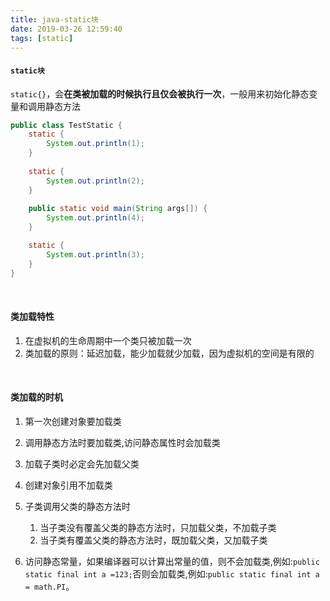 ```yaml
---
title: java-static块
date: 2019-03-26 12:59:40
tags: [static]
---
```


#### `static块`

`static{}`，会**在类被加载的时候执行且仅会被执行一次**，一般用来初始化静态变量和调用静态方法

```java
public class TestStatic {
    static {
        System.out.println(1);
    }
    
    static {
        System.out.println(2);
    }
    
    public static void main(String args[]) {
        System.out.println(4);
    }

    static {
        System.out.println(3);
    }
}
```

<!--more-->

<br/>



#### 类加载特性

1. 在虚拟机的生命周期中一个类只被加载一次
2. 类加载的原则：延迟加载，能少加载就少加载，因为虚拟机的空间是有限的

<br/>



#### 类加载的时机

1. 第一次创建对象要加载类
2. 调用静态方法时要加载类,访问静态属性时会加载类
3. 加载子类时必定会先加载父类
4. 创建对象引用不加载类
5. 子类调用父类的静态方法时
   1. 当子类没有覆盖父类的静态方法时，只加载父类，不加载子类
   2. 当子类有覆盖父类的静态方法时，既加载父类，又加载子类

6. 访问静态常量，如果编译器可以计算出常量的值，则不会加载类,例如:`public static final int a =123;`否则会加载类,例如:`public static final int a = math.PI`。

<br/>

